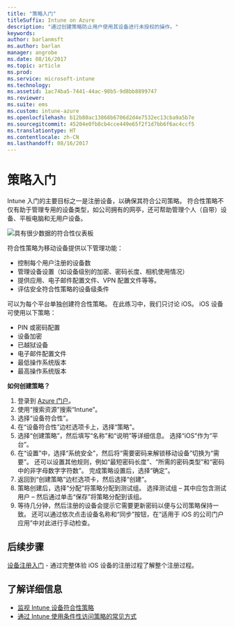 ```yaml
---
title: "策略入门"
titleSuffix: Intune on Azure
description: "通过创建策略防止用户使用其设备进行未授权的操作。"
keywords: 
author: barlanmsft
ms.author: barlan
manager: angrobe
ms.date: 08/16/2017
ms.topic: article
ms.prod: 
ms.service: microsoft-intune
ms.technology: 
ms.assetid: 1ac74ba5-7441-44ac-98b5-9d8bb8899747
ms.reviewer: 
ms.suite: ems
ms.custom: intune-azure
ms.openlocfilehash: b12b80ac13868b6706d2d4e7532ec13cba9a5b7e
ms.sourcegitcommit: 45204e0fb8cb4cce449e65f2f1d7bb6f6ac4ccf5
ms.translationtype: HT
ms.contentlocale: zh-CN
ms.lasthandoff: 08/16/2017
---
```

# <a name="get-started-with-policies"></a>策略入门

Intune 入门的主要目标之一是注册设备，以确保其符合公司策略。 符合性策略不仅有助于管理专用的设备类型，如公司拥有的网亭，还可帮助管理个人（自带）设备、平板电脑和无用户设备。

![具有很少数据的符合性仪表板](/intune/media/generic-compliance-dashboard.png)

符合性策略为移动设备提供以下管理功能：

* 控制每个用户注册的设备数
* 管理设备设置（如设备级别的加密、密码长度、相机使用情况）
* 提供应用、电子邮件配置文件、VPN 配置文件等等。
* 评估安全符合性策略的设备级条件

可以为每个平台单独创建符合性策略。 在此练习中，我们只讨论 iOS。 iOS 设备可使用以下策略：

* PIN 或密码配置
* 设备加密
* 已越狱设备
* 电子邮件配置文件
* 最低操作系统版本
* 最高操作系统版本

__如何创建策略？__

1. 登录到 [Azure 门户](https://portal.azure.com)。
2. 使用“搜索资源”搜索“Intune”。
3. 选择“设备符合性”。
4. 在“设备符合性”边栏选项卡上，选择“策略”。
5. 选择“创建策略”，然后填写“名称”和“说明”等详细信息。 选择“iOS”作为“平台”。
6. 在“设置”中，选择“系统安全”，然后将“需要密码来解锁移动设备”切换为“需要”。 还可以设置其他规则，例如“最短密码长度”、“所需的密码类型”和“密码中的非字母数字字符数”。 完成策略设置后，选择“确定”。
7. 返回到“创建策略”边栏选项卡，然后选择“创建”。
8. 策略创建后，选择“分配”将策略分配到测试组。 选择测试组 – 其中应包含测试用户 – 然后通过单击“保存”将策略分配到该组。
9. 等待几分钟，然后注册的设备会提示它需要更新密码以便与公司策略保持一致。 还可以通过依次点击设备名称和“同步”按钮，在“适用于 iOS 的公司门户应用”中对此进行手动检查。

## <a name="next-steps"></a>后续步骤

[设备注册入门](get-started-enroll.md) - 通过完整体验 iOS 设备的注册过程了解整个注册过程。

## <a name="learn-more"></a>了解详细信息

* [监视 Intune 设备符合性策略](compliance-policy-monitor.md)
* [通过 Intune 使用条件性访问策略的常见方式](conditional-access-intune-common-ways-use.md)
